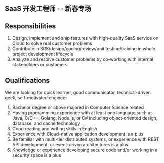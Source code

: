 ## SaaS 开发工程师 -- 新春专场


## Responsibilities

1. Design, implement and ship features with high-quality SaaS service on Cloud to solve real customer problems
2. Contribute in SRS/design/coding/review/unit testing/training in whole project development lifecycle
3. Analyze and resolve customer problems by co-working with internal stakeholders or customers


## Qualifications

We are looking for quick learner, good communicator, technical-driven geek, self-motivated engineer
1. Bachelor degree or above majored in Computer Science related
2. Having programming experience with at least one language such as Java, C/C++, Golang, Node.js, or C# including object-oriented design, database, and cache technology
3. Good reading and writing skills in English
4. Experience with Cloud-native application development is a plus
5. Be familiar with multi-tier distributed systems, or experience with REST API development, or event-driven architectures is a plus
6. Knowledge or experience developing secure code and/or working in a security space is a plus
